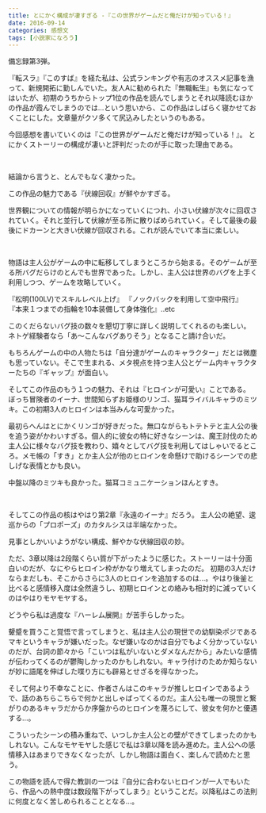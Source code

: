 ```yaml
---
title: とにかく構成が凄すぎる -『この世界がゲームだと俺だけが知っている！』
date: 2016-09-14
categories: 感想文
tags: [小説家になろう]
---
```


備忘録第3弾。

『転スラ』『このすば』を経た私は、公式ランキングや有志のオススメ記事を漁って、新規開拓に勤しんでいた。友人Aに勧められた『無職転生』も気になってはいたが、初期のうちからトップ1位の作品を読んでしまうとそれ以降読むほかの作品が霞んでしまうのでは…という思いから、この作品はしばらく寝かせておくことにした。文章量がクソ多くて尻込みしたというのもある。

今回感想を書いていくのは『この世界がゲームだと俺だけが知っている！』。
とにかくストーリーの構成が凄いと評判だったのが手に取った理由である。

<br>

結論から言うと、とんでもなく凄かった。

この作品の魅力である『伏線回収』が鮮やかすぎる。

世界観についての情報が明らかになっていくにつれ、小さい伏線が次々に回収されていく。それと並行して伏線が至る所に散りばめられていく。そして最後の最後にドカーンと大きい伏線が回収される。これが読んでいて本当に楽しい。

<br>

物語は主人公がゲームの中に転移してしまうところから始まる。そのゲームが至る所バグだらけのとんでも世界であった。しかし、主人公は世界のバグを上手く利用しつつ、ゲームを攻略していく。

『松明(100LV)でスキルレベル上げ』
『ノックバックを利用して空中飛行』
『本来１つまでの指輪を10本装備して身体強化』..etc

このくだらないバグ技の数々を懇切丁寧に詳しく説明してくれるのも楽しい。
ネトゲ経験者なら「あ～こんなバグありそう」となること請け合いだ。


もちろんゲームの中の人物たちは「自分達がゲームのキャラクター」だとは微塵も思っていない。そこで生まれる、メタ視点を持つ主人公とゲーム内キャラクターたちの『ギャップ』が面白い。

そしてこの作品のもう１つの魅力、それは『ヒロインが可愛い』ことである。
ぼっち冒険者のイーナ、世間知らずお姫様のリンゴ、猫耳ライバルキャラのミツキ。この初期3人のヒロインは本当みんな可愛かった。

最初らへんはとにかくリンゴが好きだった。無口ながらもトテトテと主人公の後を追う姿がかわいすぎる。個人的に彼女の特に好きなシーンは、魔王討伐のため主人公に様々なバグ技を教わり、嬉々としてバグ技を利用してはしゃいでるところ。メモ帳の「すき」とか主人公が他のヒロインを命懸けで助けるシーンでの悲しげな表情とかも良い。

中盤以降のミツキも良かった。猫耳コミュニケーションほんとすき。

<br>

そしてこの作品の核はやはり第2章『永遠のイーナ』だろう。
主人公の絶望、逡巡からの「プロポーズ」のカタルシスは半端なかった。

見事としかいいようがない構成、鮮やかな伏線回収の妙。

ただ、3章以降は2段階くらい質が下がったように感じた。ストーリーは十分面白いのだが、なにやらヒロイン枠がかなり増えてしまったのだ。
初期の3人だけならまだしも、そこからさらに3人のヒロインを追加するのは...。やはり後釜と比べると感情移入度は全然違うし、初期ヒロインとの絡みも相対的に減っていくのはやはりモヤモヤする。

どうやら私は過度な『ハーレム展開』が苦手らしかった。

顰蹙を買うこと覚悟で言ってしまうと、私は主人公の現世での幼馴染ポジであるマキというキャラが嫌いだった。なぜ嫌いなのかは自分でもよく分かっていないのだが、台詞の節々から「こいつは私がいないとダメなんだから」みたいな感情が伝わってくるのが鬱陶しかったのかもしれない。キャラ付けのためか知らないが妙に語尾を伸ばした喋り方にも辟易とせざるを得なかった。

そして何より不幸なことに、作者さんはこのキャラが推しヒロインであるようで、話のあちらこちらで何かと出しゃばってくるのだ。主人公も唯一の現世と繋がりのあるキャラだからか序盤からのヒロインを蔑ろにして、彼女を何かと優遇する…。

こういったシーンの積み重ねで、いつしか主人公との壁ができてしまったのかもしれない。こんなモヤモヤした感じで私は3章以降を読み進めた。主人公への感情移入はあまりできなくなったが、しかし物語は面白く、楽しんで読めたと思う。


この物語を読んで得た教訓の一つは『自分に合わないヒロインが一人でもいたら、作品への熱中度は数段階下がってしまう』ということだ。以降私はこの法則に何度となく苦しめられることとなる…。